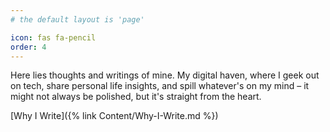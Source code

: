 ```yaml
---
# the default layout is 'page'

icon: fas fa-pencil
order: 4
---
```


Here lies thoughts and writings of mine.
My digital haven, where I geek out on tech, share personal life insights, and spill whatever's on my mind – it might not always be polished, but it's straight from the heart.

[Why I Write]({% link Content/Why-I-Write.md %})



